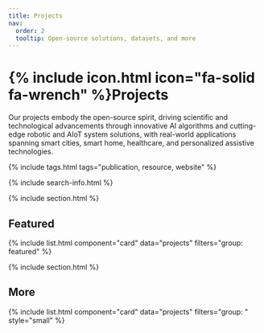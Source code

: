 ```yaml
---
title: Projects
nav:
  order: 2
  tooltip: Open-source solutions, datasets, and more
---
```


# {% include icon.html icon="fa-solid fa-wrench" %}Projects

Our projects embody the open-source spirit, driving scientific and technological advancements through innovative AI algorithms and cutting-edge robotic and AIoT system solutions, with real-world applications spanning smart cities, smart home, healthcare, and personalized assistive technologies.

{% include tags.html tags="publication, resource, website" %}

{% include search-info.html %}

{% include section.html %}

## Featured

{% include list.html component="card" data="projects" filters="group: featured" %}

{% include section.html %}

## More

{% include list.html component="card" data="projects" filters="group: " style="small" %}
